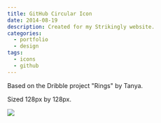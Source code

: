 ```yaml
---
title: GitHub Circular Icon
date: 2014-08-19
description: Created for my Strikingly website.
categories:
  - portfolio
  - design
tags:
  - icons
  - github
---
```


Based on the Dribble project "Rings" by Tanya.

Sized 128px by 128px.

<p class="centered extra-small-image">
  <img src="https://i.imgur.com/lodQyzQ.png">
</p>
